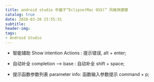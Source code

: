 ```yaml
---
title: android studio 中基于“Eclipse(Mac OSX)” 风格快捷键
catalog: true
date: 2020-03-28 23:55:31
subtitle:
header-img:
tags:
- Android Studio
---
```


* 智能辅助
Show intention Actions : 提示错误, alt + enter;

* 自动补全
completion --> base : 自动补全 shift + space;

* 提示函数参数列表
parameter info: 函数输入参数提示 command + p;
